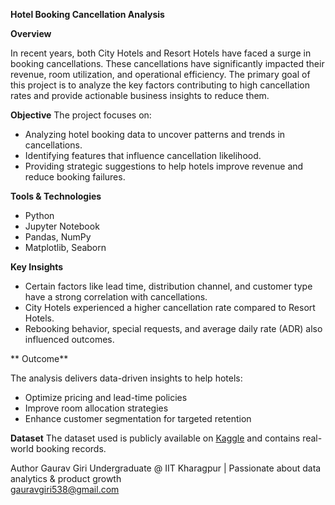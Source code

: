 

**Hotel Booking Cancellation Analysis**

**Overview**

In recent years, both City Hotels and Resort Hotels have faced a surge in booking cancellations. These cancellations have significantly impacted their revenue, room utilization, and operational efficiency. The primary goal of this project is to analyze the key factors contributing to high cancellation rates and provide actionable business insights to reduce them.

**Objective**
The project focuses on:
- Analyzing hotel booking data to uncover patterns and trends in cancellations.
- Identifying features that influence cancellation likelihood.
- Providing strategic suggestions to help hotels improve revenue and reduce booking failures.

**Tools & Technologies**
- Python
- Jupyter Notebook
- Pandas, NumPy
- Matplotlib, Seaborn

**Key Insights**
- Certain factors like lead time, distribution channel, and customer type have a strong correlation with cancellations.
- City Hotels experienced a higher cancellation rate compared to Resort Hotels.
- Rebooking behavior, special requests, and average daily rate (ADR) also influenced outcomes.

** Outcome**

The analysis delivers data-driven insights to help hotels:
- Optimize pricing and lead-time policies
- Improve room allocation strategies
- Enhance customer segmentation for targeted retention


**Dataset**
The dataset used is publicly available on [Kaggle](https://www.kaggle.com/jessemostipak/hotel-booking-demand) and contains real-world booking records.


Author
Gaurav Giri 
Undergraduate @ IIT Kharagpur | Passionate about data analytics & product growth  
gauravgiri538@gmail.com


